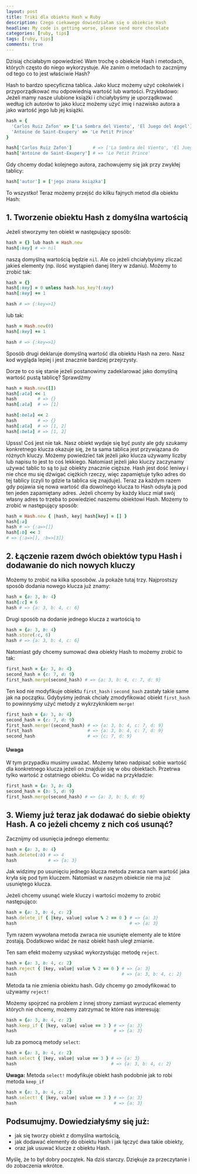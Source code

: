```yaml
---
layout: post
title: Triki dla obiektu Hash w Ruby
description: Czego ciekawego dowiedziałam się o obiekcie Hash
headline: My code is getting worse, please send more chocolate
categories: [ruby, tips]
tags: [ruby, tips]
comments: true
---
```


Dzisiaj chciałabym opowiedzieć Wam trochę o obiekcie Hash i metodach, których często do niego wykorzystuje. Ale zanim o metodach to zacznijmy od tego co to jest właściwie Hash?

Hash to bardzo specyficzna tablica. Jako klucz możemy użyć cokolwiek i przyporządkować mu odpowiednią wartość lub wartości. Przykładowo: Jeżeli mamy nasze ulubione książki i chciałybyśmy je uporządkować według ich autorów to jako klucz możemy użyć imię i nazwisko autora a jako wartość jego lub jej książki.

```ruby
hash = {
  'Carlos Ruiz Zafon' => ['La Sombra del Viento', 'El Juego del Angel'],
  'Antoine de Saint-Exupery' => 'Le Petit Prince'
}

hash['Carlos Ruiz Zafon']        # => ['La Sombra del Viento', 'El Juego del Angel']
hash['Antoine de Saint-Exupery'] # => 'Le Petit Prince'
```

Gdy chcemy dodać kolejnego autora, zachowujemy się jak przy zwykłej tablicy:

```ruby
hash['autor'] = ['jego znana książka']
```

To wszystko! Teraz możemy przejść do kilku fajnych metod dla obiektu Hash:

## 1. Tworzenie obiektu Hash z domyślna wartością

Jeżeli stworzymy ten obiekt w następujący sposób:

```ruby
hash = {} lub hash = Hash.new
hash[:key] # => nil
```

naszą domyślną wartością będzie `nil`. Ale co jeżeli chciałybyśmy zliczać jakieś elementy (np. ilość wystąpień danej litery w zdaniu). Możemy to zrobić tak:

```ruby
hash = {}
hash[:key] = 0 unless hash.has_key?(:key)
hash[:key] += 1

hash # => {:key=>1}
```

lub tak:

```ruby
hash = Hash.new(0)
hash[:key] += 1

hash # => {:key=>1}
```

Sposób drugi deklaruje domyślną wartość dla obiektu Hash na zero. Nasz kod wygląda lepiej i jest znacznie bardziej przejrzysty.

Dorze to co się stanie jeżeli postanowimy zadeklarować jako domyślną wartość pustą tablicę? Sprawdźmy

```ruby
hash = Hash.new([])
hash[:ala] << 1
hash        # => {}
hash[:ala]  # => [1]

hash[:bela] << 2
hash        # => {}
hash[:ala]  # => [1, 2]
hash[:bela] # => [1, 2]
```

Upsss! Coś jest nie tak. Nasz obiekt wydaje się być pusty ale gdy szukamy konkretnego klucza okazuje się, że ta sama tablica jest przywiązana do różnych kluczy. Możemy powiedzieć tak jeżeli jako klucza używamy liczby lub napisu to jest to coś lekkiego. Natomiast jeżeli jako kluczy zaczynamy używać tablic to są to już obiekty znacznie cięższe. Hash jest dość leniwy i nie chce mu się dźwigać ciężkich rzeczy, więc zapamiętuje tylko adres do tej tablicy (czyli to gdzie ta tablica się znajduje). Teraz za każdym razem gdy pojawia się nowa wartość dla dowolnego klucza to Hash odsyła ją pod ten jeden zapamiętany adres. Jeżeli chcemy by każdy klucz miał swój własny adres to trzeba to powiedzieć naszemu obiektowi Hash. Możemy to zrobić w następujący sposób:

```ruby
hash = Hash.new { |hash, key| hash[key] = [] }
hash[:a]
hash # => {:a=>[]}
hash[:b] << 3
# => {:a=>[], :b=>[3]}
```

## 2. Łączenie razem dwóch obiektów typu Hash i dodawanie do nich nowych kluczy

Możemy to zrobić na kilka sposobów. Ja pokaże tutaj trzy. Najprostszy sposób dodania nowego klucza już znamy:

```ruby
hash = {a: 3, b: 4}
hash[:c] = 6
hash # => {a: 3, b: 4, c: 6}
```

Drugi sposób na dodanie jednego klucza z wartością to

```ruby
hash = {a: 3, b: 4}
hash.store(:c, 6)
hash # => {a: 3, b: 4, c: 6}
```

Natomiast gdy chcemy sumować dwa obiekty Hash to możemy zrobić to tak:

```ruby
first_hash = {a: 3, b: 4}
second_hash = {c: 7, d: 9}
first_hash.merge(second_hash) # => {a: 3, b: 4, c: 7, d: 9}
```

Ten kod nie modyfikuje obiektu `first_hash` i `second_hash` zastały takie same jak na początku. Gdybyśmy jednak chciały zmodyfikować obiekt `first_hash` to powinnyśmy użyć metody z wykrzyknikiem `merge!`

```ruby
first_hash = {a: 3, b: 4}
second_hash = {c: 7, d: 9}
first_hash.merge!(second_hash) # => {a: 3, b: 4, c: 7, d: 9}
first_hash                     # => {a: 3, b: 4, c: 7, d: 9}
second_hash                    # => {c: 7, d: 9}
```

#### Uwaga

W tym przypadku musimy uważać. Możemy łatwo nadpisać sobie wartość dla konkretnego klucza jeżeli on znajduje się w obu obiektach. Przetrwa tylko wartość z ostatniego obiektu. Co widać na przykładzie:

```ruby
first_hash = {a: 3, b: 4}
second_hash = {b: 5, d: 9}
first_hash.merge(second_hash) # => {a: 3, b: 5, d: 9}
```

## 3. Wiemy już teraz jak dodawać do siebie obiekty Hash. A co jeżeli chcemy z nich coś usunąć?

Zacznijmy od usunięcia jednego elementu:

```ruby
hash = {a: 3, b: 4}
hash.delete(:b) # => 4
hash            # => {a: 3}
```

Jak widzimy po usunięciu jednego klucza metoda zwraca nam wartość jaka kryła się pod tym kluczem. Natomiast w naszym obiekcie nie ma już usuniętego klucza.

Jeżeli chcemy usunąć wiele kluczy i wartości możemy to zrobić następująco:

```ruby
hash = {a: 3, b: 4, c: 2}
hash.delete_if { |key, value| value % 2 == 0 } # => {a: 3}
hash                                           # => {a: 3}
```

Tym razem wywołana metoda zwraca nie usunięte elementy ale te które zostają. Dodatkowo widać że nasz obiekt hash uległ zmianie.

Ten sam efekt możemy uzyskać wykorzystując metodę `reject`.

```ruby
hash = {a: 3, b: 4, c: 2}
hash.reject { |key, value| value % 2 == 0 } # => {a: 3}
hash                                        # => {a: 3, b: 4, c: 2}
```

Metoda ta nie zmienia obiektu hash. Gdy chcemy go zmodyfikować to używamy `reject!`

Możemy spojrzeć na problem z innej strony zamiast wyrzucać elementy których nie chcemy, możemy zatrzymać te które nas interesują:

```ruby
hash = {a: 3, b: 4, c: 2}
hash.keep_if { |key, value| value == 3 } # => {a: 3}
hash                                     # => {a: 3}
```

lub za pomocą metody `select`:

```ruby
hash = {a: 3, b: 4, c: 2}
hash.select { |key, value| value == 3 } # => {a: 3}
hash                                    # => {a: 3, b: 4, c: 2}
```

**Uwaga:** Metoda `select!` modyfikuje obiekt hash podobnie jak to robi metoda `keep_if`

```ruby
hash = {a: 3, b: 4, c: 2}
hash.select! { |key, value| value == 3 } # => {a: 3}
hash                                     # => {a: 3}
```

## Podsumujmy. Dowiedziałyśmy się już:

- jak się tworzy obiekt z domyślna wartością,
- jak dodawać elementy do obiektu Hash i jak łączyć dwa takie obiekty,
- oraz jak usuwać klucze z obiektu Hash.

Myślę, że to był dobry początek. Na dziś starczy. Dziękuje za przeczytanie i do zobaczenia wkrótce.

